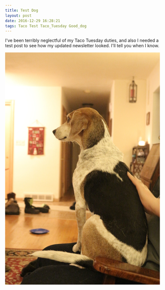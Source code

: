 ```yaml
---
title: Test Dog
layout: post
date: 2016-12-29 16:28:21
tags: Taco Test	Taco_Tuesday Good_dog
---
```


I've been terribly neglectful of my Taco Tuesday duties, and also I needed a test post to see how my updated newsletter looked. I'll tell you when I know.

<img src="/img/2016-12-25/IMG_9441.JPG">

<!--share-->
